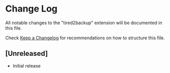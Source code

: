 # Change Log

All notable changes to the "tired2backup" extension will be documented in this file.

Check [Keep a Changelog](http://keepachangelog.com/) for recommendations on how to structure this file.

## [Unreleased]

- Initial release